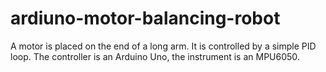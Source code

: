# ardiuno-motor-balancing-robot
A motor is placed on the end of a long arm. It is controlled by a simple PID loop. The controller is an Arduino Uno, the instrument is an MPU6050.
